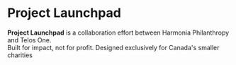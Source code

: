 # Project Launchpad
**Project Launchpad** is a collaboration effort between Harmonia Philanthropy and Telos One. \
Built for impact, not for profit. Designed exclusively for Canada's smaller charities
